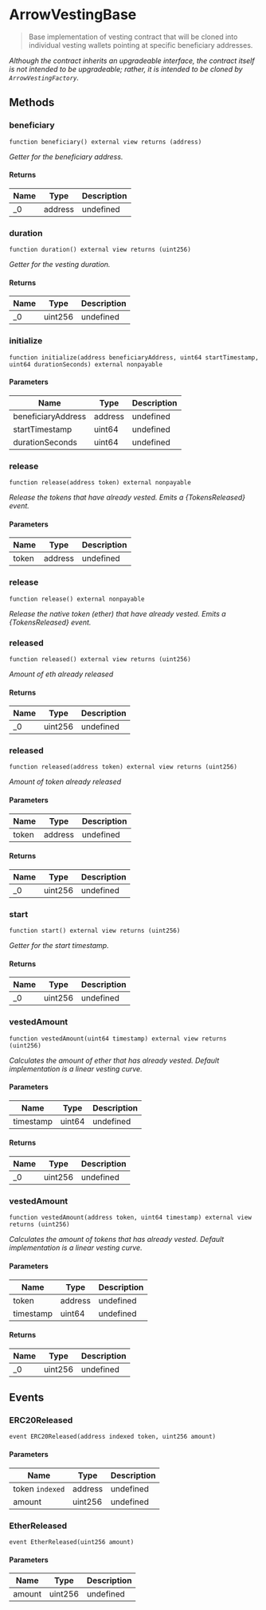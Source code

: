 # ArrowVestingBase



> Base implementation of vesting contract that will be cloned into individual vesting wallets pointing at specific beneficiary addresses.



*Although the contract inherits an upgradeable interface, the contract itself is not intended to be upgradeable; rather, it is intended to be cloned by `ArrowVestingFactory`.*

## Methods

### beneficiary

```solidity
function beneficiary() external view returns (address)
```



*Getter for the beneficiary address.*


#### Returns

| Name | Type | Description |
|---|---|---|
| _0 | address | undefined |

### duration

```solidity
function duration() external view returns (uint256)
```



*Getter for the vesting duration.*


#### Returns

| Name | Type | Description |
|---|---|---|
| _0 | uint256 | undefined |

### initialize

```solidity
function initialize(address beneficiaryAddress, uint64 startTimestamp, uint64 durationSeconds) external nonpayable
```





#### Parameters

| Name | Type | Description |
|---|---|---|
| beneficiaryAddress | address | undefined |
| startTimestamp | uint64 | undefined |
| durationSeconds | uint64 | undefined |

### release

```solidity
function release(address token) external nonpayable
```



*Release the tokens that have already vested. Emits a {TokensReleased} event.*

#### Parameters

| Name | Type | Description |
|---|---|---|
| token | address | undefined |

### release

```solidity
function release() external nonpayable
```



*Release the native token (ether) that have already vested. Emits a {TokensReleased} event.*


### released

```solidity
function released() external view returns (uint256)
```



*Amount of eth already released*


#### Returns

| Name | Type | Description |
|---|---|---|
| _0 | uint256 | undefined |

### released

```solidity
function released(address token) external view returns (uint256)
```



*Amount of token already released*

#### Parameters

| Name | Type | Description |
|---|---|---|
| token | address | undefined |

#### Returns

| Name | Type | Description |
|---|---|---|
| _0 | uint256 | undefined |

### start

```solidity
function start() external view returns (uint256)
```



*Getter for the start timestamp.*


#### Returns

| Name | Type | Description |
|---|---|---|
| _0 | uint256 | undefined |

### vestedAmount

```solidity
function vestedAmount(uint64 timestamp) external view returns (uint256)
```



*Calculates the amount of ether that has already vested. Default implementation is a linear vesting curve.*

#### Parameters

| Name | Type | Description |
|---|---|---|
| timestamp | uint64 | undefined |

#### Returns

| Name | Type | Description |
|---|---|---|
| _0 | uint256 | undefined |

### vestedAmount

```solidity
function vestedAmount(address token, uint64 timestamp) external view returns (uint256)
```



*Calculates the amount of tokens that has already vested. Default implementation is a linear vesting curve.*

#### Parameters

| Name | Type | Description |
|---|---|---|
| token | address | undefined |
| timestamp | uint64 | undefined |

#### Returns

| Name | Type | Description |
|---|---|---|
| _0 | uint256 | undefined |



## Events

### ERC20Released

```solidity
event ERC20Released(address indexed token, uint256 amount)
```





#### Parameters

| Name | Type | Description |
|---|---|---|
| token `indexed` | address | undefined |
| amount  | uint256 | undefined |

### EtherReleased

```solidity
event EtherReleased(uint256 amount)
```





#### Parameters

| Name | Type | Description |
|---|---|---|
| amount  | uint256 | undefined |



